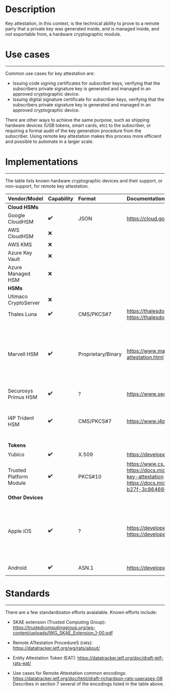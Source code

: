 # Description
Key attestation, in this context, is the technical ability to prove to a remote party that a private key was generated inside, and is managed inside, and not exportable from, a hardware cryptographic module.


# Use cases
------------
Common use cases for key attestation are:
* Issuing code signing certificates for subscriber keys, verifying that the subscribers private signature key is generated and managed in an approved cryptographic device.
* Issuing digital signature certificate for subscriber keys, verifying that the subscribers private signature key is generated and managed in an approved cryptographic device.

There are other ways to achieve the same purpose, such as shipping hardware devices (USB tokens, smart cards, etc) to the subscriber, or requiring a formal audit of the key generation procedure from the subscriber. Using remote key attestation makes this process more efficient and possible to automate in a larger scale.

# Implementations
-----
The table lists known hardware cryptographic devices and their support, or non-support, for remote key attestation.

| Vendor/Model            | Capability | Format | Documentation                                                                                       | Notes |
| ----------------------- |:-----------|:-------|:----------------------------------------------------------------------------------------------------|:------|
|**Cloud HSMs**|
| Google CloudHSM         |:heavy_check_mark:| JSON   |https://cloud.google.com/kms/docs/attest-key                                                         |       |
| AWS CloudHSM            |:x:         |        |                                                                                                     |       |
| AWS KMS                 |:x:         |        |                                                                                                     |       |
| Azure Key Vault         |:x:         |        |                                                                                                     |       |
| Azure Managed HSM       |:x:         |        |                                                                                                     |Said by MS to be on the roadmap|
|**HSMs**|
| Utimaco CryptoServer    |:x:         |        |                                                                                                     |       |
| Thales Luna             |:heavy_check_mark:|CMS/PKCS#7 |https://thalesdocs.com/gphsm/luna/7/docs/network/Content/admin_partition/confirm/confirm_hsm.htm<br>https://thalesdocs.com/gphsm/luna/7/docs/network/Content/Utilities/cmu/cmu_getpkc.htm|    |
| Marvell HSM             |:heavy_check_mark:|Proprietary/Binary|https://www.marvell.com/products/security-solutions/nitrox-hs-adapters/software-key-attestation.html |GCP Cloud HSM, AWS CloudHSM and MS Managed HSM are using Marvell hardware in the background|
| Securosys Primus HSM    |:heavy_check_mark:| ?      |https://www.securosys.com/hubfs/Securosys_PrimusHSM_KeyAttestation_SB-E01.pdf                        |       |
| I4P Trident HSM         |:heavy_check_mark:|CMS/PKCS#7 |https://www.i4p.com/documents/Trident_RSS_summary_sheet_200929.pdf | No detailed documentation about using key attestation available publicly.      |
|**Tokens**|
| Yubico                  |:heavy_check_mark:| X.509  |https://developers.yubico.com/yubico-piv-tool/Attestation.html                                       |       |
| Trusted Platform Module |:heavy_check_mark:| PKCS#10|https://www.cs.unh.edu/~it666/reading_list/Hardware/tpm_fundamentals.pdf<br>https://docs.microsoft.com/en-us/windows-server/identity/ad-ds/manage/component-updates/tpm-key-attestation<br>https://docs.microsoft.com/en-us/openspecs/windows_protocols/ms-wcce/f596c7df-a72c-4323-b27f-3c8646604ddb?redirectedfrom=MSDN|       |
|**Other Devices**|
| Apple iOS                  |:heavy_check_mark:| ?  |https://developer.apple.com/documentation/devicecheck<br>https://developer.apple.com/documentation/devicecheck/validating_apps_that_connect_to_your_server                                       |Not for the purpose of key attestation as defined here, perhaps it can be used for additional purposes than intended?       |
| Android                  |:heavy_check_mark:| ASN.1  |https://developer.android.com/training/articles/security-key-attestation  | Custom ASN.1 format      |

# Standards
--------
There are a few standardizaton efforts avaialable. Known efforts include:
* SKAE  extension (Trusted Computing Group): https://trustedcomputinggroup.org/wp-content/uploads/IWG_SKAE_Extension_1-00.pdf

* Remote ATtestation ProcedureS (rats):
https://datatracker.ietf.org/wg/rats/about/

* Entity Attestation Token (EAT):
https://datatracker.ietf.org/doc/draft-ietf-rats-eat/

* Use cases for Remote Attestation common encodings:
https://datatracker.ietf.org/doc/html/draft-richardson-rats-usecases-08
Describes in section 7 several of the encodings listed in the table above.

